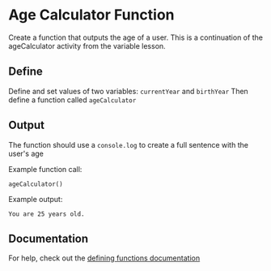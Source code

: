# Age Calculator Function

Create a function that outputs the age of a user. This is a continuation of the ageCalculator activity from the variable lesson.

## Define 

Define and set values of two variables: `currentYear` and `birthYear`
Then define a function called `ageCalculator`

## Output

The function should use a `console.log` to create a full sentence with the user's age

Example function call:
```
ageCalculator()
```
Example output:
```
You are 25 years old.
```

## Documentation 
For help, check out the [defining functions documentation](https://github.com/danleavitt0/codecamp-examples/blob/master/definingFunctions/README.md)